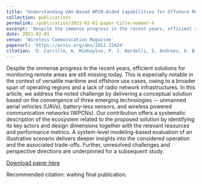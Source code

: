 ```yaml
---
title: "Understanding UAV-Based WPCN-Aided Capabilities for Offshore Monitoring Applications"
collection: publications
permalink: /publication/2021-02-01-paper-title-number-4
excerpt: 'Despite the immense progress in the recent years, efficient solutions for monitoring remote areas are still missing today. This is especially notable in the context of versatile maritime and offshore use cases, owing to a broader span of operating regions and a lack of radio network infrastructures. In this article, we address the noted challenge by delivering a conceptual solution based on the convergence of three emerging technologies -- unmanned aerial vehicles (UAVs), battery-less sensors, and wireless powered communication networks (WPCNs). Our contribution offers a systematic description of the ecosystem related to the proposed solution by identifying its key actors and design dimensions together with the relevant resources and performance metrics. A system-level modeling-based evaluation of an illustrative scenario delivers deeper insights into the considered operation and the associated trade-offs. Further, unresolved challenges and perspective directions are underpinned for a subsequent study. '
date: 2021-02-01
venue: 'Wireless Communication Magazine'
paperurl: 'https://arxiv.org/abs/2012.12424'
citation: 'D. Carrillo, K. Mikhaylov, P. J. Nardelli, S. Andreev, D. B. da Costa, "Understanding UAV-Based WPCN-Aided Capabilities for Offshore Monitoring Applications," Wireless Communication Magazine, 2021, pp. 1-6.'
---
```

Despite the immense progress in the recent years, efficient solutions for monitoring remote areas are still missing today. This is especially notable in the context of versatile maritime and offshore use cases, owing to a broader span of operating regions and a lack of radio network infrastructures. In this article, we address the noted challenge by delivering a conceptual solution based on the convergence of three emerging technologies -- unmanned aerial vehicles (UAVs), battery-less sensors, and wireless powered communication networks (WPCNs). Our contribution offers a systematic description of the ecosystem related to the proposed solution by identifying its key actors and design dimensions together with the relevant resources and performance metrics. A system-level modeling-based evaluation of an illustrative scenario delivers deeper insights into the considered operation and the associated trade-offs. Further, unresolved challenges and perspective directions are underpinned for a subsequent study. 

[Download paper here](https://arxiv.org/abs/2012.12424)

Recommended citation: waiting final publication.
